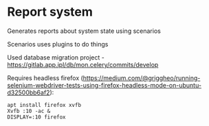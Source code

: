 # Report system

Generates reports about system state using scenarios

Scenarios uses plugins to do things

Used database migration project - https://gitlab.app.ipl/db/mon.celery/commits/develop

Requires headless firefox (https://medium.com/@griggheo/running-selenium-webdriver-tests-using-firefox-headless-mode-on-ubuntu-d32500bb6af2):

```
apt install firefox xvfb
Xvfb :10 -ac &
DISPLAY=:10 firefox
```
